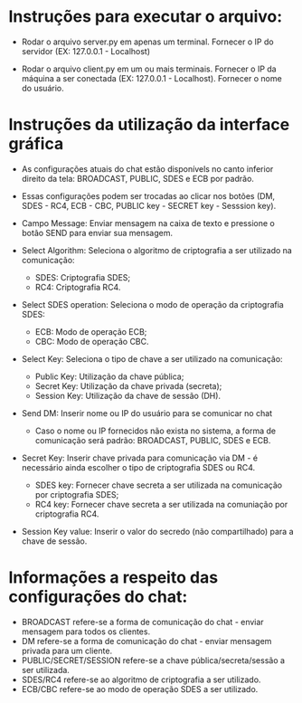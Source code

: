 # Instruções para executar o arquivo:

   * Rodar o arquivo server.py em apenas um terminal.
        Fornecer o IP do servidor (EX: 127.0.0.1 - Localhost)

   * Rodar o arquivo client.py em um ou mais terminais.
        Fornecer o IP da máquina a ser conectada (EX: 127.0.0.1 - Localhost).
        Fornecer o nome do usuário.

# Instruções da utilização da interface gráfica

   * As configurações atuais do chat estão disponívels no canto inferior direito da tela: BROADCAST, PUBLIC, SDES e ECB por padrão.

   * Essas configurações podem ser trocadas ao clicar nos botões (DM, SDES - RC4, ECB - CBC, PUBLIC key - SECRET key - Sesssion key).

   * Campo Message: Enviar mensagem na caixa de texto e pressione o botão SEND para enviar sua mensagem.

   * Select Algorithm: Seleciona o algoritmo de criptografia a ser utilizado na comunicação:
       - SDES: Criptografia SDES;
       - RC4: Criptografia RC4.

   * Select SDES operation: Seleciona o modo de operação da criptografia SDES:
       - ECB: Modo de operação ECB;
       - CBC: Modo de operação CBC.

   * Select Key: Seleciona o tipo de chave a ser utilizado na comunicação:
       - Public Key: Utilização da chave pública;
       - Secret Key: Utilização da chave privada (secreta);
       - Session Key: Utilização da chave de sessão (DH).

   * Send DM: Inserir nome ou IP do usuário para se comunicar no chat
       - Caso o nome ou IP fornecidos não exista no sistema, a forma de comunicação será padrão: BROADCAST, PUBLIC, SDES e ECB.

   * Secret Key: Inserir chave privada para comunicação via DM - é necessário ainda escolher o tipo de criptografia SDES ou RC4.
       - SDES key: Fornecer chave secreta a ser utilizada na comunicação por criptografia SDES;
       - RC4 key: Fornecer chave secreta a ser utilizada na comuniação por criptografia RC4.

   * Session Key value: Inserir o valor do secredo (não compartilhado) para a chave de sessão.

# Informações a respeito das configurações do chat:

   * BROADCAST refere-se a forma de comunicação do chat - enviar mensagem para todos os clientes.
   * DM refere-se a forma de comunicação do chat - enviar mensagem privada para um cliente.
   * PUBLIC/SECRET/SESSION refere-se a chave pública/secreta/sessão a ser utilizada.
   * SDES/RC4 refere-se ao algoritmo de criptografia a ser utilizado.
   * ECB/CBC refere-se ao modo de operação SDES a ser utilizado.

